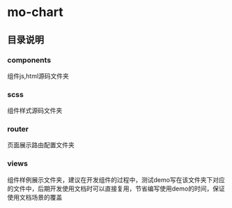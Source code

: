 # mo-chart

## 目录说明

### components
组件js,html源码文件夹

### scss
组件样式源码文件夹

### router
页面展示路由配置文件夹

### views
组件样例展示文件夹，建议在开发组件的过程中，测试demo写在该文件夹下对应的文件中，后期开发使用文档时可以直接复用，节省编写使用demo的时间，保证使用文档场景的覆盖